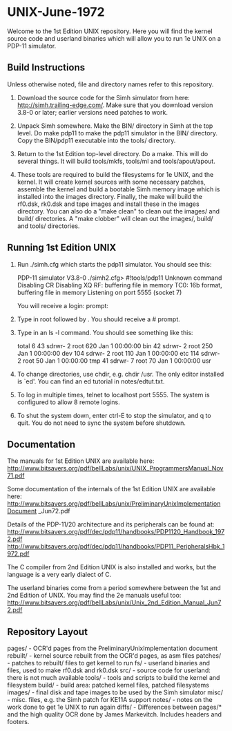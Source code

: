# UNIX-June-1972

Welcome to the 1st Edition UNIX repository. Here you will find the kernel
source code and userland binaries which will allow you to run 1e UNIX on
a PDP-11 simulator.

Build Instructions
------------------
Unless otherwise noted, file and directory names refer to this repository.

1. Download the source code for the Simh simulator from here:
   http://simh.trailing-edge.com/. 
   Make sure that you download version 3.8-0 or later; earlier versions need patches to work.

2. Unpack Simh somewhere. Make the BIN/ directory in Simh at the top level.
   Do make pdp11 to make the pdp11 simulator in the BIN/ directory. Copy the BIN/pdp11 executable into the tools/ directory.

2. Return to the 1st Edition top-level directory. Do a make. This will do several things.  It will build tools/mkfs, tools/ml and tools/apout/apout.
3. 
   These tools are required to build the filesystems for 1e UNIX, and the kernel. It will create kernel sources with some necessary patches, assemble the kernel and build a bootable Simh memory image which is installed into
   the images directory.  Finally, the make will build the rf0.dsk, rk0.dsk
   and tape images and install these in the images directory. You can also do
   a "make clean" to clean out the images/ and build/ directories. A "make
   clobber" will clean out the images/, build/  and tools/ directories.

Running 1st Edition UNIX
------------------------

1. Run ./simh.cfg which starts the pdp11 simulator. You should see this:

     PDP-11 simulator V3.8-0
     ./simh2.cfg> #!tools/pdp11
     Unknown command
     Disabling CR
     Disabling XQ
     RF: buffering file in memory
     TC0: 16b format, buffering file in memory
     Listening on port 5555 (socket 7)

   You will receive a login: prompt:

2. Type in root followed by <RETURN>. You should receive a # prompt.

3. Type in an ls -l command. You should see something like this:

   total    6
    43 sdrwr-  2 root    620 Jan  1 00:00:00 bin
    42 sdrwr-  2 root    250 Jan  1 00:00:00 dev
   104 sdrwr-  2 root    110 Jan  1 00:00:00 etc
   114 sdrwr-  2 root     50 Jan  1 00:00:00 tmp
    41 sdrwr-  7 root     70 Jan  1 00:00:00 usr

4. To change directories, use chdir, e.g. chdir /usr. The only editor installed
   is `ed'. You can find an ed tutorial in notes/edtut.txt.

5. To log in multiple times, telnet to localhost port 5555.  The system
   is configured to allow 8 remote logins.

6. To shut the system down, enter ctrl-E to stop the simulator, and q to quit.
   You do not need to sync the system before shutdown.

Documentation
-------------

The manuals for 1st Edition UNIX are available here:
http://www.bitsavers.org/pdf/bellLabs/unix/UNIX_ProgrammersManual_Nov71.pdf

Some documentation of the internals of the 1st Edition UNIX are available here:
http://www.bitsavers.org/pdf/bellLabs/unix/PreliminaryUnixImplementationDocument
_Jun72.pdf

Details of the PDP-11/20 architecture and its peripherals can be found at:
http://www.bitsavers.org/pdf/dec/pdp11/handbooks/PDP1120_Handbook_1972.pdf
http://www.bitsavers.org/pdf/dec/pdp11/handbooks/PDP11_PeripheralsHbk_1972.pdf

The C compiler from 2nd Edition UNIX is also installed and works, but the
language is a very early dialect of C. 

The userland binaries come from a period somewhere between the 1st and 2nd
Edition of UNIX. You may find the 2e manuals useful too:
http://www.bitsavers.org/pdf/bellLabs/unix/Unix_2nd_Edition_Manual_Jun72.pdf

Repository Layout
-----------------

pages/		- OCR'd pages from the PreliminaryUnixImplementation document
rebuilt/	- kernel source rebuilt from the OCR'd pages, as asm files
patches/	- patches to rebuilt/ files to get kernel to run
fs/		- userland binaries and files, used to make rf0.dsk and rk0.dsk
src/		- source code for userland: there is not much available
tools/		- tools and scripts to build the kernel and filesystem
build/		- build area: patched kernel files, patched filesystems
images/		- final disk and tape images to be used by the Simh simulator
misc/		- misc. files, e.g. the Simh patch for KE11A support
notes/		- notes on the work done to get 1e UNIX to run again
diffs/		- Differences between pages/* and the high quality OCR
                  done by James Markevitch.  Includes headers and footers.
